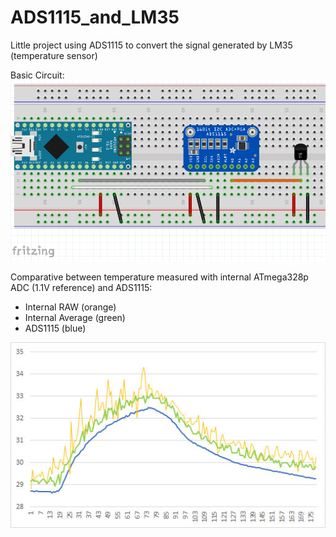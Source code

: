 # ADS1115_and_LM35

Little project using ADS1115 to convert the signal generated by LM35 (temperature sensor)

Basic Circuit:
![alt text](https://github.com/agaelema/ADS1115_and_LM35/blob/master/imagens/circuito-fritzing-orig.png?raw=true "Logo Title Text 1")

Comparative between temperature measured with internal ATmega328p ADC (1.1V reference) and ADS1115:
* Internal RAW (orange)
* Internal Average (green)
* ADS1115 (blue)

![alt text](https://github.com/agaelema/ADS1115_and_LM35/blob/master/imagens/ADS1115-vs-nanoADC.jpg?raw=true "Logo Title Text 1")